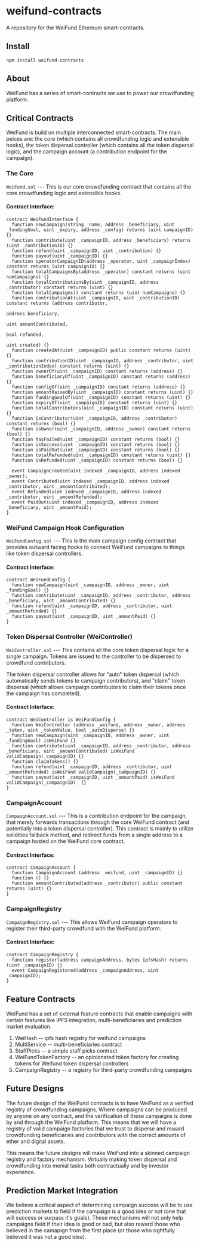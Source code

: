 # weifund-contracts
A repository for the WeiFund Ethereum smart-contracts.

## Install
```
npm install weifund-contracts
```

## About
WeiFund has a series of smart-contracts we use to power our crowdfunding platform.

## Critical Contracts
WeiFund is build on multiple interconnected smart-contracts. The main peices are: the core (which contains all crowdfunding logic and extensible hooks), the token dispersal controller (which contains all the token dispersal logic), and the campaign account (a contribution endpoint for the campaign).

### The Core
`WeiFund.sol` --- This is our core crowdfunding contract that contains all the core crowdfunding logic and extensible hooks.

#### Contract Interface:
```
contract WeiFundInterface {
  function newCampaign(string _name, address _beneficiary, uint _fundingGoal, uint _expiry, address _config) returns (uint campaignID) {}
  function contribute(uint _campaignID, address _beneficiary) returns (uint _contributionID) {}
  function refund(uint _campaignID, uint _contribution) {}
  function payout(uint _campaignID) {}
  function operatorCampaignID(address _operator, uint _campaignIndex) constant returns (uint campaignID) {}
  function totalCampaignsBy(address _operator) constant returns (uint numCampaigns) {}
  function totalContributionsBy(uint _campaignID, address _contributor) constant returns (uint) {}
  function totalCampaigns() constant returns (uint numCampaigns) {}
  function contributionAt(uint _campaignID, uint _contributionID) constant returns (address contributor,
                                                                                          address beneficiary,
                                                                                          uint amountContributed,
                                                                                          bool refunded,
                                                                                          uint created) {}
  function createdAt(uint _campaignID) public constant returns (uint) {}
  function contributionID(uint _campaignID, address _contributor, uint _contributionIndex) constant returns (uint) {}
  function ownerOf(uint _campaignID) constant returns (address) {}
  function beneficiaryOf(uint _campaignID) constant returns (address) {}
  function configOf(uint _campaignID) constant returns (address) {}
  function amountRaisedBy(uint _campaignID) constant returns (uint) {}
  function fundingGoalOf(uint _campaignID) constant returns (uint) {}
  function expiryOf(uint _campaignID) constant returns (uint) {}
  function totalContributors(uint _campaignID) constant returns (uint) {}
  function isContributor(uint _campaignID, address _contributor) constant returns (bool) {}
  function isOwner(uint _campaignID, address _owner) constant returns (bool) {}
  function hasFailed(uint _campaignID) constant returns (bool) {}
  function isSuccess(uint _campaignID) constant returns (bool) {}
  function isPaidOut(uint _campaignID) constant returns (bool) {}
  function totalRefunded(uint _campaignID) constant returns (uint) {}
  function isRefunded(uint _campaignID) constant returns (bool) {}

  event CampaignCreated(uint indexed _campaignID, address indexed _owner);
  event Contributed(uint indexed _campaignID, address indexed _contributor, uint _amountContributed);
  event Refunded(uint indexed _campaignID, address indexed _contributor, uint _amountRefunded);
  event PaidOut(uint indexed _campaignID, address indexed _beneficiary, uint _amountPaid);
}
```

### WeiFund Campaign Hook Configuration
`WeiFundConfig.sol` --- This is the main campaign config contract that provides outward facing hooks to connect WeiFund campaigns to things like token dispersal controllers.

#### Contract Interface:
```
contract WeiFundConfig {
  function newCampaign(uint _campaignID, address _owner, uint _fundingGoal) {}
  function contribute(uint _campaignID, address _contributor, address _beneficiary, uint _amountContributed) {}
  function refund(uint _campaignID, address _contributor, uint _amountRefunded) {}
  function payout(uint _campaignID, uint _amountPaid) {}
}
```

### Token Dispersal Controller (WeiController)
`WeiController.sol` --- This contains all the core token dispersal logic for a single campaign. Tokens are issued to the controller to be dispersed to crowdfund contributors.

The token dispersal controller allows for "auto" token dispersal (which automatically sends tokens to campaign contributors), and "claim" token dispersal (which allows campaign contributors to claim their tokens once the campaign has completed).

#### Contract Interface:
```
contract WeiController is WeiFundConfig {
  function WeiController (address _weifund, address _owner, address _token, uint _tokenValue, bool _autoDisperse) {}
  function newCampaign(uint _campaignID, address _owner, uint _fundingGoal) isWeiFund {}
  function contribute(uint _campaignID, address _contributor, address _beneficiary, uint _amountContributed) isWeiFund validCampaign(_campaignID) {}
  function claimTokens() {}
  function refund(uint _campaignID, address _contributor, uint _amountRefunded) isWeiFund validCampaign(_campaignID) {}
  function payout(uint _campaignID, uint _amountPaid) isWeiFund validCampaign(_campaignID)  {}
}
```

### CampaignAccount
`CampaignAccount.sol` --- This is a contribution endpoint for the campaign, that merely forwards transactions through the core WeiFund contract (and potentially into a token dispersal controller). This contract is mainly to utilize solidities fallback method, and redirect funds from a single address to a campaign hosted on the WeiFund core contract.

#### Contract Interface:
```
contract CampaignAccount {
  function CampaignAccount (address _weifund, uint _campaignID) {}
  function () {}
  function amountContributed(address _contributor) public constant returns (uint) {}
}
```

### CampaignRegistry
`CampaignRegistry.sol` ---  This allows WeiFund campaign operators to register their third-party crowdfund with the WeiFund platform.

#### Contract Interface:
```
contract CampaignRegistry {
  function register(address campaignAddress, bytes ipfsHash) returns (uint _campaignID) {}
  event CampaignRegistered(address _campaignAddress, uint _campaignID);
}
```

## Feature Contracts
WeiFund has a set of external feature contracts that enable campaigns with certain features like IPFS integration, multi-beneficiaries and prediction market evaluation.

 1. WeiHash -- ipfs hash registry for weifund campaigns
 2. MultiService -- multi-beneficiaries contract
 3. StaffPicks -- a simple staff picks contract
 4. WeiFundTokenFactory -- an opinionated token factory for creating tokens for Weifund token dispersal controllers
 5. CampaignRegistry -- a registry for third-party crowdfunding campaigns

## Future Designs
The future design of the WeiFund contracts is to have WeiFund as a verified registry of crowdfunding campaigns. Where campaigns can be produced by anyone on any contract, and the verification of these campaigns is done by and through the WeiFund platform. This means that we will have a registry of valid campaign factories that we trust to disperse and reward crowdfunding beneficiaries and contributors with the correct amounts of ether and digital assets.

This means the future designs will make WeiFund into a skinned campaign registry and factory mechanism. Virtually making token dispersal and crowdfunding into menial tasks both contractually and by investor experience.

## Prediction Market Integration
We believe a critical aspect of determining campaign success will be to use prediction markets to field if the campaign is a good idea or not (one that will success or surpass it's goals). These mechanisms will not only help campaigns field if their idea is good or bad, but also reward those who believed in the camapign from the first place (or those who rightfully believed it was not a good idea).

